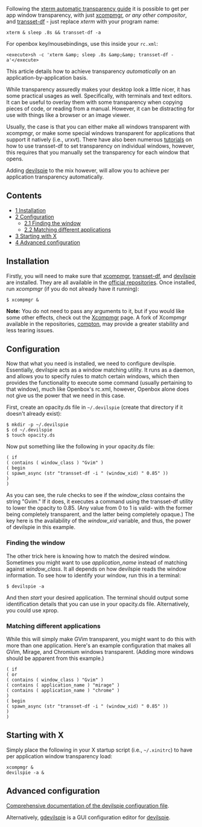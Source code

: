 Following the [xterm automatic transparency guide](/index.php/Xterm_Automatic_Transparency "Xterm Automatic Transparency") it is possible to get per app window transparency, with just [xcompmgr](https://www.archlinux.org/packages/?name=xcompmgr), *or any other compositor*, and [transset-df](https://www.archlinux.org/packages/?name=transset-df) - just replace *xterm* with your program name:

```
xterm & sleep .8s && transset-df -a

```

For openbox key/mousebindings, use this inside your `rc.xml`:

```
<execute>sh -c 'xterm &amp; sleep .8s &amp;&amp; transset-df -a'</execute>

```

This article details how to achieve transparency *automatically* on an application-by-application basis.

While transparency assuredly makes your desktop look a little nicer, it has some practical usages as well. Specifically, with terminals and text editors. It can be useful to overlay them with some transparency when copying pieces of code, or reading from a manual. However, it can be distracting for use with things like a browser or an image viewer.

Usually, the case is that you can either make all windows transparent with xcompmgr, or make some special windows transparent for applications that support it natively (i.e., urxvt). There have also been numerous [tutorials](http://urukrama.wordpress.com/openbox-guide/#Transparency) on how to use transset-df to set transparency on individual windows, however, this requires that you manually set the transparency for each window that opens.

Adding [devilspie](http://burtonini.com/blog/computers/devilspie) to the mix however, will allow you to achieve per application transparency automatically.

## Contents

*   [1 Installation](#Installation)
*   [2 Configuration](#Configuration)
    *   [2.1 Finding the window](#Finding_the_window)
    *   [2.2 Matching different applications](#Matching_different_applications)
*   [3 Starting with X](#Starting_with_X)
*   [4 Advanced configuration](#Advanced_configuration)

## Installation

Firstly, you will need to make sure that [xcompmgr](https://www.archlinux.org/packages/?name=xcompmgr), [transset-df](https://www.archlinux.org/packages/?name=transset-df), and [devilspie](https://www.archlinux.org/packages/?name=devilspie) are installed. They are all available in the [official repositories](/index.php/Official_repositories "Official repositories"). Once installed, run *xcompmgr* (if you do not already have it running):

```
$ xcompmgr &

```

**Note:** You do not need to pass any arguments to it, but if you would like some other effects, check out the [Xcompmgr](/index.php/Xcompmgr "Xcompmgr") page. A fork of Xcompmgr available in the repositories, [compton](https://www.archlinux.org/packages/?name=compton), may provide a greater stability and less tearing issues.

## Configuration

Now that what you need is installed, we need to configure devilspie. Essentially, devilspie acts as a window matching utility. It runs as a daemon, and allows you to specify rules to match certain windows, which then provides the functionality to execute some command (usually pertaining to that window), much like Openbox's rc.xml, however, Openbox alone does not give us the power that we need in this case.

First, create an opacity.ds file in `~/.devilspie` (create that directory if it doesn't already exist):

```
$ mkdir -p ~/.devilspie
$ cd ~/.devilspie
$ touch opacity.ds

```

Now put something like the following in your opacity.ds file:

```
( if
( contains ( window_class ) "Gvim" )
( begin
( spawn_async (str "transset-df -i " (window_xid) " 0.85" ))
)
)

```

As you can see, the rule checks to see if the *window_class* contains the string "Gvim." If it does, it executes a command using the transset-df utility to lower the opacity to 0.85\. (Any value from 0 to 1 is valid- with the former being completely transparent, and the latter being completely opaque.) The key here is the availability of the *window_xid* variable, and thus, the power of devilspie in this example.

### Finding the window

The other trick here is knowing how to match the desired window. Sometimes you might want to use *application_name* instead of matching against *window_class*. It all depends on how devilspie reads the window information. To see how to identify your window, run this in a terminal:

```
$ devilspie -a

```

And then *start* your desired application. The terminal should output some identification details that you can use in your opacity.ds file. Alternatively, you could use xprop.

### Matching different applications

While this will simply make GVim transparent, you might want to do this with more than one application. Here's an example configuration that makes all GVim, Mirage, and Chromium windows transparent. (Adding more windows should be apparent from this example.)

```
( if
( or
( contains ( window_class ) "Gvim" )
( contains ( application_name ) "mirage" )
( contains ( application_name ) "chrome" )
)
( begin
( spawn_async (str "transset-df -i " (window_xid) " 0.85" ))
)
)

```

## Starting with X

Simply place the following in your X startup script (i.e., `~/.xinitrc`) to have per application window transparency load:

```
xcompmgr &
devilspie -a &

```

## Advanced configuration

[Comprehensive documentation of the devilspie configuration file](http://foosel.org/linux/devilspie).

Alternatively, [gdevilspie](https://aur.archlinux.org/packages/gdevilspie/) is a GUI configuration editor for [devilspie](https://www.archlinux.org/packages/?name=devilspie).
